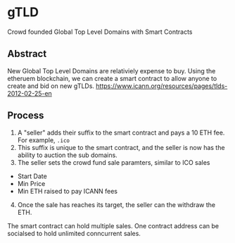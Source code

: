 # gTLD
Crowd founded Global Top Level Domains with Smart Contracts

## Abstract

New Global Top Level Domains are relativiely expense to buy.  Using the etheruem blockchain, we can create a smart contract to allow anyone to create and bid on new gTLDs.  https://www.icann.org/resources/pages/tlds-2012-02-25-en

## Process

1.  A "seller" adds their suffix to the smart contract and pays a 10 ETH fee.  For example, `.ico`
2.  This suffix is unique to the smart contract, and the seller is now has the ability to auction the sub domains.
3.  The seller sets the crowd fund sale paramters, similar to ICO sales

- Start Date
- Min Price
- Min ETH raised to pay ICANN fees

4.  Once the sale has reaches its target, the seller can the withdraw the ETH.

The smart contract can hold multiple sales.  One contract address can be socialsed to hold unlimited conncurrent sales.
